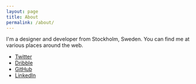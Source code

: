 ```yaml
---
layout: page
title: About
permalink: /about/
---
```

I'm a designer and developer from Stockholm, Sweden. You can find me at various places around the web.

* [Twitter](http://twitter.com/martenbjork/)
* [Dribble](https://dribbble.com/martenbjork)
* [GitHub](https://github.com/martenbjork)
* [LinkedIn](https://www.linkedin.com/in/martenbjork)